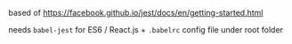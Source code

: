 based of https://facebook.github.io/jest/docs/en/getting-started.html

needs `babel-jest` for ES6 / React.js + `.babelrc` config file under root folder
